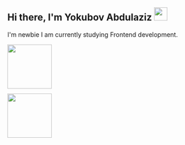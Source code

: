 ## Hi there, I'm Yokubov Abdulaziz <img src="https://media0.giphy.com/media/v1.Y2lkPTc5MGI3NjExdHBxeWRiZWxncW1sZGkyODdheW93a3JpdWpwNjR5N2loZHlsazIyOSZlcD12MV9pbnRlcm5hbF9naWZfYnlfaWQmY3Q9cw/gM5qFksULw54NMWyry/giphy.gif" width="30px" >

I'm newbie
I am currently studying Frontend development. <br />
<code> <img src="https://www.google.com/url?sa=i&url=https%3A%2F%2Fseeklogo.com%2Ffree-vector-logos%2Fhtml&psig=AOvVaw1Ys7T92eITr9qjpwV0ZFjl&ust=1751552552965000&source=images&cd=vfe&opi=89978449&ved=0CBQQjRxqFwoTCNjIu_Gvno4DFQAAAAAdAAAAABAE" width="100px" >
<code> <img src="https://www.google.com/url?sa=i&url=https%3A%2F%2Fseeklogo.com%2Fvector-logo%2F441349%2Fcss&psig=AOvVaw1Im7eiu2qFSKjqBWLhAAat&ust=1751552609322000&source=images&cd=vfe&opi=89978449&ved=0CBQQjRxqFwoTCJCjpY2wno4DFQAAAAAdAAAAABAE" width="100px" >
